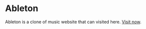 # Ableton

Ableton is a clone of music website that can visited here. [Visit now](https://www.ableton.com).
